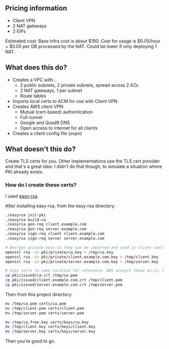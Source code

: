 ## Pricing information

* Client VPN
* 2 NAT gateways
* 2 EIPs

Estimated cost: Base infra cost is about $190. Cost for usage is $0.05/hour + $0.05 per GB processed by the NAT. Could be lower if only deploying 1 NAT.

## What does this do?

- Creates a VPC with...
  - 2 public subnets, 2 private subnets, spread across 2 AZs
  - 2 NAT gateways, 1 per subnet
  - Route tables
- Imports local certs to ACM for use with Client VPN
- Creates AWS client VPN:
  - Mutual (cert-based) authentication
  - Full-tunnel
  - Google and Quad9 DNS
  - Open access to internet for all clients
- Creates a client config file (ovpn)

## What doesn't this do?

Create TLS certs for you. Other implementations use the TLS cert provider and that's a great idea. I didn't do that though, to simulate a situation where PKI already exists.


### How do I create these certs?

I used [easy-rsa](https://github.com/OpenVPN/easy-rsa)

After installing easy-rsa, from the easy-rsa directory:

```bash
./easyrsa init-pki
./easyrsa build-ca
./easyrsa gen-req client.example.com
./easyrsa gen-req server.example.com
./easyrsa sign-req client client.example.com
./easyrsa sign-req server server.example.com

# Decrypt private keys so they can be imported and used in client config
openssl rsa -in pki/private/ca.key > /tmp/ca.key
openssl rsa -in pki/private/client.example.com.key > /tmp/client.key
openssl rsa -in pki/private/server.example.com.key > /tmp/server.key

# Copy certs to same location for reference. AWS accepts these as-is. Renaming to PEM for consistency
cp pki/issued/ca.crt /tmp/ca.pem
cp pki/issued/client.example.com.crt /tmp/client.pem
cp pki/issued/server.example.com.crt /tmp/server.pem
```

Then from this project directory:

```bash
mv /tmp/ca.pem certs/ca.pem
mv /tmp/client.pem certs/client.pem
mv /tmp/server.pem certs/server.pem

mv /tmp/ca.free.key certs/keys/ca.key
mv /tmp/client.key certs/keys/client.key
mv /tmp/server.key certs/keys/server.key
```

Then you're good to go.


